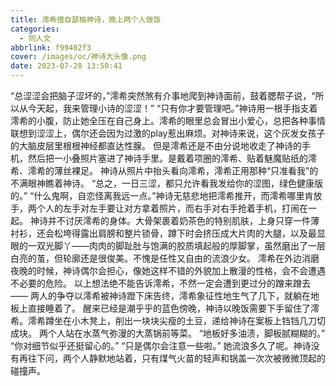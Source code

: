 ```yaml
---
title: 澪希擅自瑟柚神诗，晚上两个人做饭
categories:
  - 同人文
abbrlink: f99402f3
cover: /images/oc/神诗大头像.png
date: 2023-07-28 13:50:41
---
```


“总涩涩会把脑子涩坏的，”澪希突然煞有介事地爬到神诗面前，鼓着腮帮子说，“所以从今天起，我来管理小诗的涩涩！”
“只有你才要管理吧。”神诗用一根手指支着澪希的小腹，防止她全压在自己身上。澪希的眼里总会冒出小爱心，总把各种事情联想到涩涩上，偶尔还会因为过激的play惹出麻烦。对神诗来说，这个灰发女孩子的大脑皮层里根根神经都直达性腺。
但是澪希还是不由分说地收走了神诗的手机，然后把一小叠照片塞进了神诗手里。是戴着项圈的澪希、贴着魅魔贴纸的澪希、澪希的薄丝裸足。
神诗从照片中抬头看向澪希，澪希正用那种“只准看我”的不满眼神瞧着神诗。
“总之，一日三涩，都只允许看我发给你的涩图，绿色健康版的。”
“什么鬼啊，自恋怪离我远一点。”神诗无慈悲地把澪希推开，而澪希哪里肯放手，两个人的左手对左手要让对方拿着照片，而右手对右手抢着手机，打闹在一起。
神诗并不讨厌澪希的身体。大骨架裹着奶茶色的特别肌肤，上身只穿一件薄衬衫，还会松垮得露出肩膀和整片锁骨，蹲下时会挤压成大片肉的大腿，以及最显眼的一双光脚丫——肉肉的脚趾肚与饱满的胶质填起般的厚脚掌，虽然磨出了一层白亮的茧，但轮廓还是很俊美。不愧是任性又自由的流浪少女。
澪希在外边消磨夜晚的时候，神诗偶尔会担心，像她这样不错的外貌加上散漫的性格，会不会遭遇不必要的危险。
以上想法绝不能告诉澪希，不然一定会遭到更过分的蹭来蹭去——
两人的争夺以澪希被神诗蹬下床告终，澪希象征性地生气了几下，就躺在地板上直接睡着了。
醒来已经是潮乎乎的蓝色傍晚，神诗以晚饭需要下手留住了澪希。澪希蹲坐在小木凳上，削出一块块尖瘦的土豆，递给神诗在案板上铛铛几刀切成块。
两个人站在水蒸气弥漫的大蒸锅前等菜。
“地板好多油渍，脚板腻糊糊的。”
“你对细节似乎还挺留心的。”
“只是偶尔会注意一些啦。”
她流浪多久了呢。神诗没有再往下问，两个人静默地站着，只有煤气火苗的轻声和锅盖一次次被微微顶起的碰撞声。